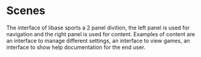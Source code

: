 # Scenes

The interface of libase sports a 2 panel divition, the left panel is used for navigation and the right panel is used for content. Examples of content are an interface to manage different settings, an interface to view games, an interface to show help documentation for the end user.